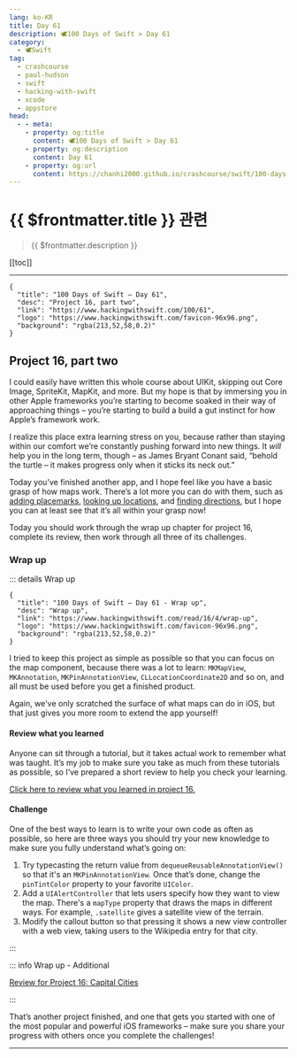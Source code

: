 ```yaml
---
lang: ko-KR
title: Day 61
description: 🕊️100 Days of Swift > Day 61
category:
  - 🕊️Swift
tag: 
  - crashcourse
  - paul-hudson
  - swift
  - hacking-with-swift
  - xcode
  - appstore
head:
  - - meta:
    - property: og:title
      content: 🕊️100 Days of Swift > Day 61
    - property: og:description
      content: Day 61
    - property: og:url
      content: https://chanhi2000.github.io/crashcourse/swift/100-days-of-swift/61.html
---
```


# {{ $frontmatter.title }} 관련

> {{ $frontmatter.description }}

[[toc]]

---

```component VPCard
{
  "title": "100 Days of Swift – Day 61",
  "desc": "Project 16, part two",
  "link": "https://www.hackingwithswift.com/100/61",
  "logo": "https://www.hackingwithswift.com/favicon-96x96.png",
  "background": "rgba(213,52,58,0.2)"
}
```

## Project 16, part two

I could easily have written this whole course about UIKit, skipping out Core Image, SpriteKit, MapKit, and more. But my hope is that by immersing you in other Apple frameworks you’re starting to become soaked in their way of approaching things – you’re starting to build a build a gut instinct for how Apple’s framework work.

I realize this place extra learning stress on you, because rather than staying within our comfort we’re constantly pushing forward into new things. It _will_ help you in the long term, though – as James Bryant Conant said, “behold the turtle – it makes progress only when it sticks its neck out.”

Today you’ve finished another app, and I hope feel like you have a basic grasp of how maps work. There’s a lot more you can do with them, such as [adding placemarks](https://www.hackingwithswift.com/example-code/location/adding-places-to-mkmapview-using-mkplacemark), [looking up locations](https://www.hackingwithswift.com/example-code/location/how-to-look-up-a-location-with-mklocalsearchrequest), and [finding directions](https://www.hackingwithswift.com/example-code/location/how-to-find-directions-using-mkmapview-and-mkdirectionsrequest), but I hope you can at least see that it’s all within your grasp now!

Today you should work through the wrap up chapter for project 16, complete its review, then work through all three of its challenges.

### Wrap up

::: details Wrap up

```component VPCard
{
  "title": "100 Days of Swift – Day 61 - Wrap up",
  "desc": "Wrap up",
  "link": "https://www.hackingwithswift.com/read/16/4/wrap-up",
  "logo": "https://www.hackingwithswift.com/favicon-96x96.png",
  "background": "rgba(213,52,58,0.2)"
}
```

<VidStack src="youtube/P-2RCqOhNmc" />

I tried to keep this project as simple as possible so that you can focus on the map component, because there was a lot to learn: `MKMapView`, `MKAnnotation`, `MKPinAnnotationView`, `CLLocationCoordinate2D` and so on, and all must be used before you get a finished product.

Again, we've only scratched the surface of what maps can do in iOS, but that just gives you more room to extend the app yourself!

#### Review what you learned

Anyone can sit through a tutorial, but it takes actual work to remember what was taught. It’s my job to make sure you take as much from these tutorials as possible, so I’ve prepared a short review to help you check your learning.

[Click here to review what you learned in project 16.][project-16-capital-cities]

#### Challenge

One of the best ways to learn is to write your own code as often as possible, so here are three ways you should try your new knowledge to make sure you fully understand what’s going on:

1. Try typecasting the return value from `dequeueReusableAnnotationView()` so that it's an `MKPinAnnotationView`. Once that’s done, change the `pinTintColor` property to your favorite `UIColor`.
2. Add a `UIAlertController` that lets users specify how they want to view the map. There's a `mapType` property that draws the maps in different ways. For example, `.satellite` gives a satellite view of the terrain.
3. Modify the callout button so that pressing it shows a new view controller with a web view, taking users to the Wikipedia entry for that city.

:::

::: info Wrap up - Additional

[Review for Project 16: Capital Cities][project-16-capital-cities]

:::

That’s another project finished, and one that gets you started with one of the most popular and powerful iOS frameworks – make sure you share your progress with others once you complete the challenges!

---

<TagLinks />

[project-16-capital-cities]: https://www.hackingwithswift.com/review/hws/project-16-capital-cities